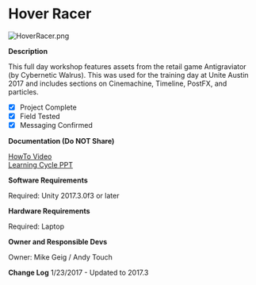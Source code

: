 # **Hover Racer** #   
![HoverRacer.png](https://i.imgur.com/8FoZCdN.jpg)

**Description**

This full day workshop features assets from the retail game Antigraviator (by Cybernetic Walrus). This was used for the training day at Unite Austin 2017 and includes sections on Cinemachine, Timeline, PostFX, and particles.

- [x] Project Complete
- [x] Field Tested
- [x] Messaging Confirmed

**Documentation (Do NOT Share)**

[HowTo Video](https://www.dropbox.com/s/jqsemshgdc6p2wg/Hover%20Racer%20HowTo.mp4?dl=0)  
[Learning Cycle PPT](https://drive.google.com/open?id=1nFg7q55YH33qKfX7TFgnQa4oViNajdW6TuUzHhayrvA)  

**Software Requirements**

Required: Unity 2017.3.0f3 or later  

**Hardware Requirements**

Required: Laptop  

**Owner and Responsible Devs**

Owner: Mike Geig / Andy Touch   

**Change Log**
1/23/2017 - Updated to 2017.3